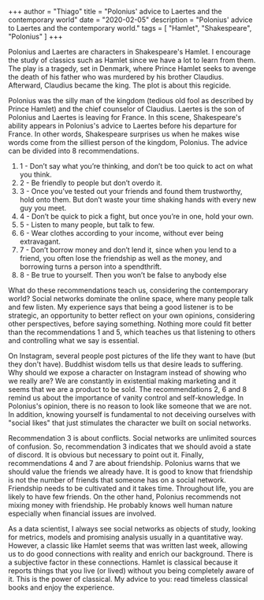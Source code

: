 +++
author = "Thiago"
title = "Polonius' advice to Laertes and the contemporary world"
date = "2020-02-05"
description = "Polonius' advice to Laertes and the contemporary world."
tags = [
    "Hamlet", "Shakespeare", "Polonius"
]
+++

Polonius and Laertes are characters in Shakespeare's Hamlet. I encourage the study of classics such as Hamlet since we have a lot to learn from them. The play is a tragedy, set in Denmark, where Prince Hamlet seeks to avenge the death of his father who was murdered by his brother Claudius. Afterward, Claudius became the king. The plot is about this regicide.

Polonius was the silly man of the kingdom (tedious old fool as described by Prince Hamlet)  and the chief counselor of Claudius. Laertes is the son of Polonius and Laertes is leaving for France. In this scene, Shakespeare's ability appears in Polonius's advice to Laertes before his departure for France. In other words, Shakespeare surprises us when he makes wise words come from the silliest person of the kingdom, Polonius. The advice can be divided into 8 recommendations.

1. 1 - Don’t say what you’re thinking, and don’t be too quick to act on what you think.
2. 2 - Be friendly to people but don’t overdo it.
3. 3 - Once you’ve tested out your friends and found them trustworthy, hold onto them. But don’t waste your time shaking hands with every new guy you meet.
4. 4 - Don’t be quick to pick a fight, but once you’re in one, hold your own.
5. 5 - Listen to many people, but talk to few.
6. 6 - Wear clothes according to your income, without ever being extravagant.
7. 7 - Don’t borrow money and don’t lend it, since when you lend to a friend, you often lose the friendship as well as the money, and borrowing turns a person into a spendthrift.
8. 8 - Be true to yourself. Then you won’t be false to anybody else


What do these recommendations teach us, considering the contemporary world? Social networks dominate the online space, where many people talk and few listen. My experience says that being a good listener is to be strategic, an opportunity to better reflect on your own opinions, considering other perspectives, before saying something. Nothing more could fit better than the recommendations 1 and 5, which teaches us that listening to others and controlling what we say is essential.

On Instagram, several people post pictures of the life they want to have (but they don't have). Buddhist wisdom tells us that desire leads to suffering. Why should we expose a character on Instagram instead of showing who we really are? We are constantly in existential making marketing and it seems that we are a product to be sold. The recommendations 2, 6 and 8 remind us about the importance of vanity control and self-knowledge. In Polonius's opinion, there is no reason to look like someone that we are not. In addition,  knowing yourself is fundamental to not deceiving ourselves with "social likes" that just stimulates the character we built on social networks.

Recommendation 3 is about conflicts. Social networks are unlimited sources of confusion. So, recommendation 3 indicates that we should avoid a state of discord. It is obvious but necessary to point out it. Finally, recommendations 4 and 7 are about friendship. Polonius warns that we should value the friends we already have. It is good to know that friendship is not the number of friends that someone has on a social network. Friendship needs to be cultivated and it takes time. Throughout life, you are likely to have few friends. On the other hand, Polonius recommends not mixing money with friendship. He probably knows well human nature especially when financial issues are involved.

As a data scientist, I always see social networks as objects of study, looking for metrics, models and promising analysis usually in a quantitative way. However, a classic like Hamlet seems that was written last week, allowing us to do good connections with reality and enrich our background. There is a subjective factor in these connections. Hamlet is classical because it reports things that you live (or lived) without you being completely aware of it.  This is the power of classical.
My advice to you: read timeless classical books and enjoy the experience.